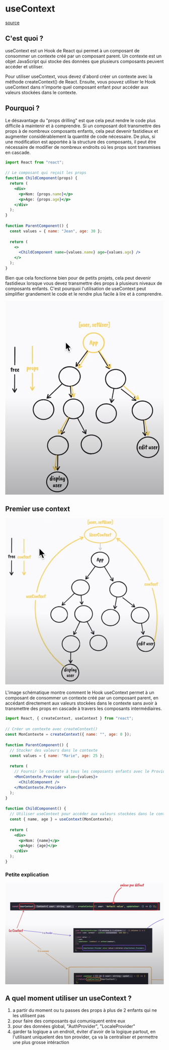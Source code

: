 # useContext

[source](https://www.youtube.com/watch?v=V13h-VKpB7Y&t=746s)

## C'est quoi ?

useContext est un Hook de React qui permet à un composant de consommer un contexte créé par un composant parent.
Un contexte est un objet JavaScript qui stocke des données que plusieurs composants peuvent accéder et utiliser.

Pour utiliser useContext, vous devez d'abord créer un contexte avec la méthode createContext() de React.
Ensuite, vous pouvez utiliser le Hook useContext dans n'importe quel composant enfant pour accéder aux valeurs stockées dans le contexte.

## Pourquoi ?

Le désavantage du "props drilling" est que cela peut rendre le code plus difficile à maintenir et à comprendre. Si un composant doit transmettre des props à de nombreux composants enfants, cela peut devenir fastidieux et augmenter considérablement la quantité de code nécessaire. De plus, si une modification est apportée à la structure des composants, il peut être nécessaire de modifier de nombreux endroits où les props sont transmises en cascade.

```jsx
import React from "react";

// Le composant qui reçoit les props
function ChildComponent(props) {
  return (
    <div>
      <p>Nom: {props.name}</p>
      <p>Age: {props.age}</p>
    </div>
  );
}

function ParentComponent() {
  const values = { name: "Jean", age: 30 };

  return (
    <>
      <ChildComponent name={values.name} age={values.age} />
    </>
  );
}
```

Bien que cela fonctionne bien pour de petits projets, cela peut devenir fastidieux lorsque vous devez transmettre des props à plusieurs niveaux de composants enfants. C'est pourquoi l'utilisation de useContext peut simplifier grandement le code et le rendre plus facile à lire et à comprendre.

<img src=".screenshots/Screenshot 2023-03-17 at 15.17.39.png" alt="Props drilling" />

## Premier use context

<img src=".screenshots/Screenshot 2023-03-17 at 15.33.44.png" alt="useContext" />

L'image schématique montre comment le Hook useContext permet à un composant de consommer un contexte créé par un composant parent, en accédant directement aux valeurs stockées dans le contexte sans avoir à transmettre des props en cascade à travers les composants intermédiaires.

```jsx
import React, { createContext, useContext } from "react";

// Créer un contexte avec createContext()
const MonContexte = createContext({ name: "", age: 0 });

function ParentComponent() {
  // Stocker des valeurs dans le contexte
  const values = { name: "Marie", age: 25 };

  return (
    // Fournir le contexte à tous les composants enfants avec le Provider
    <MonContexte.Provider value={values}>
      <ChildComponent />
    </MonContexte.Provider>
  );
}

function ChildComponent() {
  // Utiliser useContext pour accéder aux valeurs stockées dans le contexte
  const { name, age } = useContext(MonContexte);

  return (
    <div>
      <p>Nom: {name}</p>
      <p>Age: {age}</p>
    </div>
  );
}
```

### Petite explication

<img src=".screenshots/Screenshot 2023-03-17 at 15.44.32.png" alt="context explication" />

## A quel moment utiliser un useContext ?

1. a partir du moment ou tu passes des props à plus de 2 enfants qui ne les utilisent pas 
2. pour faire des composants qui comuniquent entre eux 
3. pour des données global, "AuthProvider", "LocaleProvider" 
4. garder ta logique a un endroit, éviter d'avoir de la logique partout, en l'utilisant uniquelent des ton provider, ça va la centraliser et permettre une plus grosse intéraction